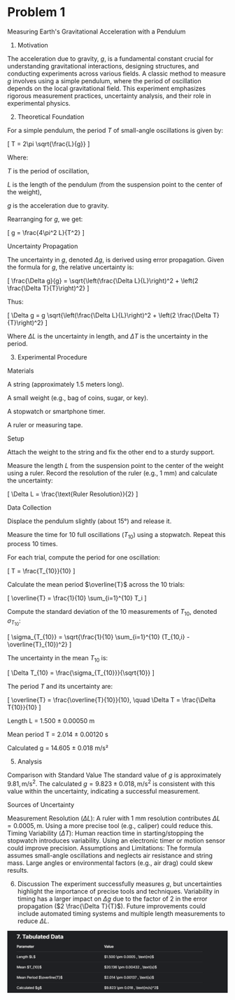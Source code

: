 # Problem 1
Measuring Earth's Gravitational Acceleration with a Pendulum

1. Motivation

The acceleration due to gravity, $g$, is a fundamental constant crucial for understanding gravitational interactions, designing structures, and conducting experiments across various fields. A classic method to measure $g$ involves using a simple pendulum, where the period of oscillation depends on the local gravitational field. This experiment emphasizes rigorous measurement practices, uncertainty analysis, and their role in experimental physics.

2. Theoretical Foundation

For a simple pendulum, the period $T$ of small-angle oscillations is given by:

[ T = 2\pi \sqrt{\frac{L}{g}} ]

Where:





$T$ is the period of oscillation,



$L$ is the length of the pendulum (from the suspension point to the center of the weight),



$g$ is the acceleration due to gravity.

Rearranging for $g$, we get:

[ g = \frac{4\pi^2 L}{T^2} ]

Uncertainty Propagation

The uncertainty in $g$, denoted $\Delta g$, is derived using error propagation. Given the formula for $g$, the relative uncertainty is:

[ \frac{\Delta g}{g} = \sqrt{\left(\frac{\Delta L}{L}\right)^2 + \left(2 \frac{\Delta T}{T}\right)^2} ]

Thus:

[ \Delta g = g \sqrt{\left(\frac{\Delta L}{L}\right)^2 + \left(2 \frac{\Delta T}{T}\right)^2} ]

Where $\Delta L$ is the uncertainty in length, and $\Delta T$ is the uncertainty in the period.

3. Experimental Procedure

Materials





A string (approximately 1.5 meters long).



A small weight (e.g., bag of coins, sugar, or key).



A stopwatch or smartphone timer.



A ruler or measuring tape.

Setup





Attach the weight to the string and fix the other end to a sturdy support.



Measure the length $L$ from the suspension point to the center of the weight using a ruler. Record the resolution of the ruler (e.g., 1 mm) and calculate the uncertainty:

[ \Delta L = \frac{\text{Ruler Resolution}}{2} ]

Data Collection





Displace the pendulum slightly (about 15°) and release it.



Measure the time for 10 full oscillations ($T_{10}$) using a stopwatch. Repeat this process 10 times.



For each trial, compute the period for one oscillation:

[ T = \frac{T_{10}}{10} ]





Calculate the mean period $\overline{T}$ across the 10 trials:

[ \overline{T} = \frac{1}{10} \sum_{i=1}^{10} T_i ]





Compute the standard deviation of the 10 measurements of $T_{10}$, denoted $\sigma_{T_{10}}$:

[ \sigma_{T_{10}} = \sqrt{\frac{1}{10} \sum_{i=1}^{10} (T_{10,i} - \overline{T}_{10})^2} ]





The uncertainty in the mean $T_{10}$ is:

[ \Delta T_{10} = \frac{\sigma_{T_{10}}}{\sqrt{10}} ]





The period $T$ and its uncertainty are:

[ \overline{T} = \frac{\overline{T}{10}}{10}, \quad \Delta T = \frac{\Delta T{10}}{10} ]


Length L = 1.500 ± 0.00050 m

Mean period T = 2.014 ± 0.00120 s

Calculated g = 14.605 ± 0.018 m/s²



5. Analysis

Comparison with Standard Value
The standard value of $g$ is approximately $9.81 , \text{m/s}^2$. The calculated $g = 9.823 \pm 0.018 , \text{m/s}^2$ is consistent with this value within the uncertainty, indicating a successful measurement.

Sources of Uncertainty

Measurement Resolution ($\Delta L$): A ruler with 1 mm resolution contributes $\Delta L = 0.0005 , \text{m}$. Using a more precise tool (e.g., caliper) could reduce this.
Timing Variability ($\Delta T$): Human reaction time in starting/stopping the stopwatch introduces variability. Using an electronic timer or motion sensor could improve precision.
Assumptions and Limitations: The formula assumes small-angle oscillations and neglects air resistance and string mass. Large angles or environmental factors (e.g., air drag) could skew results.

6. Discussion
The experiment successfully measures $g$, but uncertainties highlight the importance of precise tools and techniques. Variability in timing has a larger impact on $\Delta g$ due to the factor of 2 in the error propagation ($2 \frac{\Delta T}{T}$). Future improvements could include automated timing systems and multiple length measurements to reduce $\Delta L$.


![alt text](<Screenshot 2025-04-23 171832.png>)